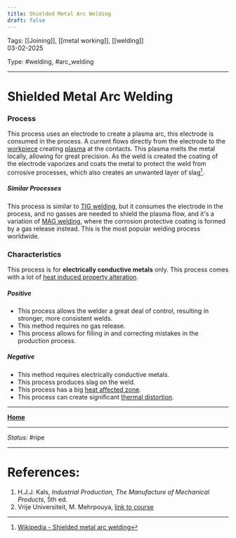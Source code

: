 ```yaml
---
title: Shielded Metal Arc Welding
draft: false
---
```

Tags: [[Joining]], [[metal working]], [[welding]] <br>03-02-2025

Type: #welding, #arc_welding  

---
# Shielded Metal Arc Welding
### Process
This process uses an electrode to create a plasma arc, this electrode is consumed in the process. A current flows directly from the electrode to the [workpiece](!%20Manufacturing%20Technologies%20Overview.md#Terms%20and%20Disambiguation) creating [plasma](Plasma%20Working.md) at the contacts. This plasma melts the metal locally, allowing for great precision. As the weld is created the coating of the electrode vaporizes and coats the metal to protect the weld from corrosive processes, which also creates an unwanted layer of slag[^arc].
##### Similar Processes
This process is similar to [TIG welding](TIG%20Welding.md), but it consumes the electrode in the process, and no gasses are needed to shield the plasma flow, and it's a variation of [MAG welding](MAG%20and%20MIG%20Welding.md), where the corrosion protective coating is formed by a gas release instead.
This is the most popular welding process worldwide.

### Characteristics
This process is for __electrically conductive metals__ only.
This process comes with a lot of [heat induced property alteration](Crystal%20Manipulation%20and%20Deformation.md).
##### Positive
- This process allows the welder a great deal of control, resulting in stronger, more consistent welds.
- This method requires no gas release.
- This process allows for filling in and correcting mistakes in the production process.
##### Negative
- This method requires electrically conductive metals.
- This process produces slag on the weld.
- This process has a big [heat affected zone](Crystal%20Manipulation%20and%20Deformation.md#hot%20deformation).
- This process can create significant [thermal distortion](!%20Manufacturing%20Technologies%20Overview.md#Terms%20and%20Disambiguation).







---
__[Home](!%20Manufacturing%20Technologies%20Overview.md)__

---
_Status:_ #ripe

---
# References:
[^arc]: [Wikipedia - Shielded metal arc welding](https://en.wikipedia.org/wiki/Shielded_metal_arc_welding)
1. H.J.J. Kals, _Industrial Production, The Manufacture of Mechanical Products_, 5th ed.
2. Vrije Universiteit, M. Mehrpouya, [link to course](https://canvas.utwente.nl/courses/15351)